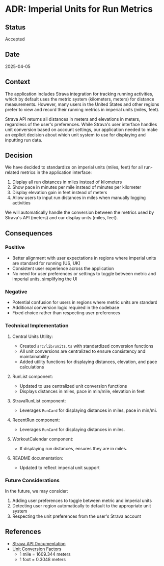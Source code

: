 # ADR: Imperial Units for Run Metrics

## Status

Accepted

## Date

2025-04-05

## Context

The application includes Strava integration for tracking running activities, which by default uses the metric system (kilometers, meters) for distance measurements. However, many users in the United States and other regions prefer to view and record their running metrics in imperial units (miles, feet). 

Strava API returns all distances in meters and elevations in meters, regardless of the user's preferences. While Strava's user interface handles unit conversion based on account settings, our application needed to make an explicit decision about which unit system to use for displaying and inputting run data.

## Decision

We have decided to standardize on imperial units (miles, feet) for all run-related metrics in the application interface:

1. Display all run distances in miles instead of kilometers
2. Show pace in minutes per mile instead of minutes per kilometer
3. Display elevation gain in feet instead of meters
4. Allow users to input run distances in miles when manually logging activities

We will automatically handle the conversion between the metrics used by Strava's API (meters) and our display units (miles, feet).

## Consequences

### Positive

- Better alignment with user expectations in regions where imperial units are standard for running (US, UK)
- Consistent user experience across the application
- No need for user preferences or settings to toggle between metric and imperial units, simplifying the UI

### Negative

- Potential confusion for users in regions where metric units are standard
- Additional conversion logic required in the codebase
- Fixed choice rather than respecting user preferences

### Technical Implementation

1. Central Units Utility:
   - Created `src/lib/units.ts` with standardized conversion functions
   - All unit conversions are centralized to ensure consistency and maintainability
   - Added utility functions for displaying distances, elevation, and pace calculations

2. RunList component: 
   - Updated to use centralized unit conversion functions
   - Displays distances in miles, pace in min/mile, elevation in feet

3. StravaRunList component: 
   - Leverages `RunCard` for displaying distances in miles, pace in min/mi.

4. RecentRun component: 
   - Leverages `RunCard` for displaying distances in miles.

5. WorkoutCalendar component: 
   - If displaying run distances, ensures they are in miles.

6. README documentation: 
   - Updated to reflect imperial unit support

### Future Considerations

In the future, we may consider:
1. Adding user preferences to toggle between metric and imperial units
2. Detecting user region automatically to default to the appropriate unit system
3. Respecting the unit preferences from the user's Strava account

## References

- [Strava API Documentation](https://developers.strava.com/docs/reference/#api-Activities-getLoggedInAthleteActivities)
- [Unit Conversion Factors](https://en.wikipedia.org/wiki/Conversion_of_units)
  - 1 mile = 1609.344 meters
  - 1 foot = 0.3048 meters 